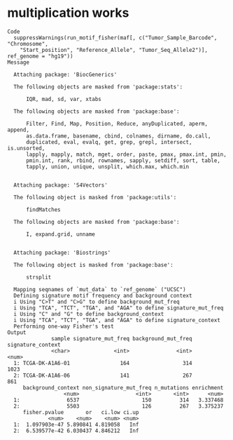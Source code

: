 # multiplication works

    Code
      suppressWarnings(run_motif_fisher(maf[, c("Tumor_Sample_Barcode", "Chromosome",
        "Start_position", "Reference_Allele", "Tumor_Seq_Allele2")], ref_genome = "hg19"))
    Message
      
      Attaching package: 'BiocGenerics'
      
      The following objects are masked from 'package:stats':
      
          IQR, mad, sd, var, xtabs
      
      The following objects are masked from 'package:base':
      
          Filter, Find, Map, Position, Reduce, anyDuplicated, aperm, append,
          as.data.frame, basename, cbind, colnames, dirname, do.call,
          duplicated, eval, evalq, get, grep, grepl, intersect, is.unsorted,
          lapply, mapply, match, mget, order, paste, pmax, pmax.int, pmin,
          pmin.int, rank, rbind, rownames, sapply, setdiff, sort, table,
          tapply, union, unique, unsplit, which.max, which.min
      
      
      Attaching package: 'S4Vectors'
      
      The following object is masked from 'package:utils':
      
          findMatches
      
      The following objects are masked from 'package:base':
      
          I, expand.grid, unname
      
      
      Attaching package: 'Biostrings'
      
      The following object is masked from 'package:base':
      
          strsplit
      
      Mapping seqnames of `mut_data` to `ref_genome` ("UCSC")
      Defining signature motif frequency and background context
      i Using "C>T" and "C>G" to define background_mut_freq
      i Using "TCA", "TCT", "TGA", and "AGA" to define signature_mut_freq
      i Using "C" and "G" to define background_context
      i Using "TCA", "TCT", "TGA", and "AGA" to define signature_context
      Performing one-way Fisher's test
    Output
                  sample signature_mut_freq background_mut_freq signature_context
                  <char>              <int>               <int>             <num>
      1: TCGA-DK-A1A6-01                164                 314              1023
      2: TCGA-DK-A1A6-06                141                 267               861
         background_context non_signature_mut_freq n_mutations enrichment
                      <num>                  <int>       <int>      <num>
      1:               6537                    150         314   3.337468
      2:               5503                    126         267   3.375237
         fisher.pvalue       or   ci.low ci.up
                 <num>    <num>    <num> <num>
      1:  1.097903e-47 5.890841 4.819058   Inf
      2:  6.539577e-42 6.030437 4.846212   Inf

